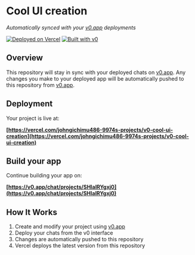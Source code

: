 # Cool UI creation

*Automatically synced with your [v0.app](https://v0.app) deployments*

[![Deployed on Vercel](https://img.shields.io/badge/Deployed%20on-Vercel-black?style=for-the-badge&logo=vercel)](https://vercel.com/johngichimu486-9974s-projects/v0-cool-ui-creation)
[![Built with v0](https://img.shields.io/badge/Built%20with-v0.app-black?style=for-the-badge)](https://v0.app/chat/projects/SHIaIRYgxj0)

## Overview

This repository will stay in sync with your deployed chats on [v0.app](https://v0.app).
Any changes you make to your deployed app will be automatically pushed to this repository from [v0.app](https://v0.app).

## Deployment

Your project is live at:

**[https://vercel.com/johngichimu486-9974s-projects/v0-cool-ui-creation](https://vercel.com/johngichimu486-9974s-projects/v0-cool-ui-creation)**

## Build your app

Continue building your app on:

**[https://v0.app/chat/projects/SHIaIRYgxj0](https://v0.app/chat/projects/SHIaIRYgxj0)**

## How It Works

1. Create and modify your project using [v0.app](https://v0.app)
2. Deploy your chats from the v0 interface
3. Changes are automatically pushed to this repository
4. Vercel deploys the latest version from this repository